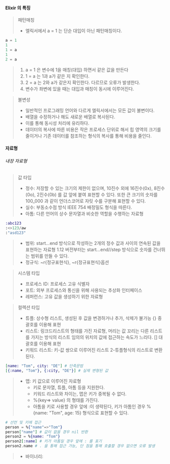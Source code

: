 
#### Elixir 의 특징
> 패턴매칭
> * 엘릭서에서 a = 1 는 단순 대입이 아닌 패턴매칭이다.
```elixir
a = 1
1
1 = a
1
2 = a
```
> 1. a = 1 은 변수에 1을 매칭(대입) 하면서 같은 값을 만든다
> 2. 1 = a 는 1과 a가 같은 지 확인한다.
> 3. 2 = a 는 2와 a가 같은지 확인한다. 다르므로 오류가 발생한다.
> 4. 변수가 좌변에 있을 때는 대입과 매칭이 동시에 이루어진다.

> 불변성
> * 일반적인 프로그래밍 언어와 다르게 엘릭서에서는 모든 값이 불변이다.
> * 배열을 수정하거나 해도 새로운 배열로 복사된다.
> * 이를 통해 동시성 처리에 유리하다.
> * 데이터의 복사에 따른 비용은 작은 프로세스 단위로 해서 힙 영역의 크기를 줄이거나
>   기존 데이터를 참조하는 형식의 복사를 통해 비용을 줄인다.


#### 자료형
###### 내장 자료형
>값 타입
>* 정수: 저장할 수 있는 크기의 제한이 없으며, 10진수 외에 16진수(0x), 8진수(0o), 2진수(0b) 를 값 앞에 붙여 표현할 수 있다. 또한 큰 크기의 숫자를 100_000 과 같이 언더스코어로 자릿 수를 구분해 표현할 수 있다.
>* 실수: 부동소수점 방식 IEEE 754 배정밀도 형식을 따른다.
>* 아톰: 다른 언어의 상수 문자열과 비슷한 역할을 수행하는 자료형
```elixir
:abc123
:<>123/aw
:"asd123"
```
> * 범위: start...end 방식으로 작성하는 2개의 정수 값과 사이의 연속된 값을 표현하는 자료형
>   1.12 버전부터는 start...end\/\/step 방식으로 숫자를 건너뛰는 범위를 만들 수 있다.
> * 정규식: ~r{정규표현식}, ~r{정규표현식}옵션

>시스템 타입
>* 프로세스 ID: 프로세스 고유 식별자
>* 포트: 외부 프로세스와 통신을 위해 사용되는 추상화 인터페이스
>* 레퍼런스: 고유 값을 생성하기 위한 자료형

>컬렉션 타입
>* 튜플: 상수형 리스트, 생성된 후 값을 변경하거나 추가, 삭제가 불가능 {} 중괄호를 이용해 표현
>* 리스트: 링크드리스트의 형태를 가진 자료형, 머리는 값 꼬리는 다른 리스트를 가지는 방식의 리스트
>   임의의 위치의 값에 접근하는 속도가 느리다. [] 대괄호를 이용해 표현
>* 키워드 리스트: 키-값 쌍으로 이루어진 리스트
>   2-튜플형식의 리스트로 변환된다.
```elixir
[name: "Tom", city: "DE"] # 단축문법
[{:name, "Tom"}, {:city, "DE"}] # 실제 변형된 값
```
>* 맵: 키 값으로 이루어진 자료형
>	* 키로 문자열, 튜플, 아톰 등을 지원한다.
>	* 키워드 리스트와 차이는, 맵은 키가 중복될 수 없다.
>	* %{key=> value} 의 형태를 가진다.
>	* 아톰을 키로 사용할 경우 앞에 :이 생략된다, 
>	   키가 아톰인 경우 %{name: "Tom", age: 15} 형식으로 표현할 수 있다.
```elixir
# 선언 및 키에 접근
person = %{"name"=>"Tom"}
person["name"] # 값이 없을 경우 nil 반환
person2 = %{name: "Tom"}
person2[:name] # 키가 아톰일 경우 앞에 : 를 표기
person2.name # . 을 통해 접근 가능, 단 점을 통해 호출할 경우 없으면 오류 발생
```
>* 바이너리: 